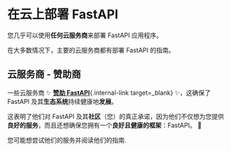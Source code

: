 # 在云上部署 FastAPI

您几乎可以使用**任何云服务商**来部署 FastAPI 应用程序。

在大多数情况下，主要的云服务商都有部署 FastAPI 的指南。

## 云服务商 - 赞助商

一些云服务商 ✨ [**赞助 FastAPI**](../help-fastapi.md#sponsor-the-author){.internal-link target=_blank} ✨，这确保了FastAPI 及其**生态系统**持续健康地**发展**。

这表明了他们对 FastAPI 及其**社区**（您）的真正承诺，因为他们不仅想为您提供**良好的服务**，而且还想确保您拥有一个**良好且健康的框架**：FastAPI。 🙇

您可能想尝试他们的服务并阅读他们的指南.